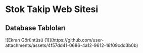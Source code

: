 <h1>Stok Takip Web Sitesi</h1>


<h2>Database Tabloları </h2>
![Ekran Görüntüsü (1)](https://github.com/user-attachments/assets/4f57dd41-0686-4a12-9612-16f09cdd3b0b)

